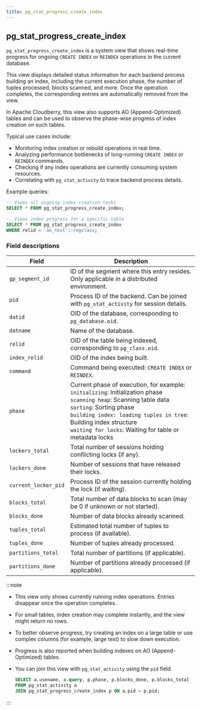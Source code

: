 ```yaml
---
title: pg_stat_progress_create_index
---
```


## pg_stat_progress_create_index

`pg_stat_progress_create_index` is a system view that shows real-time progress for ongoing `CREATE INDEX` or `REINDEX` operations in the current database.

This view displays detailed status information for each backend process building an index, including the current execution phase, the number of tuples processed, blocks scanned, and more. Once the operation completes, the corresponding entries are automatically removed from the view.

In Apache Cloudberry, this view also supports AO (Append-Optimized) tables and can be used to observe the phase-wise progress of index creation on such tables.

Typical use cases include:

- Monitoring index creation or rebuild operations in real time.
- Analyzing performance bottlenecks of long-running `CREATE INDEX` or `REINDEX` commands.
- Checking if any index operations are currently consuming system resources.
- Correlating with `pg_stat_activity` to trace backend process details.

Example queries:

```sql
-- Views all ongoing index creation tasks
SELECT * FROM pg_stat_progress_create_index;

-- Views index progress for a specific table
SELECT * FROM pg_stat_progress_create_index
WHERE relid = 'ao_test'::regclass;
```

### Field descriptions

| Field                 | Description |
|-----------------------|-------------|
| `gp_segment_id`       | ID of the segment where this entry resides. Only applicable in a distributed environment. |
| `pid`                 | Process ID of the backend. Can be joined with `pg_stat_activity` for session details. |
| `datid`               | OID of the database, corresponding to `pg_database.oid`. |
| `datname`             | Name of the database. |
| `relid`               | OID of the table being indexed, corresponding to `pg_class.oid`. |
| `index_relid`         | OID of the index being built. |
| `command`             | Command being executed: `CREATE INDEX` or `REINDEX`. |
| `phase`               | Current phase of execution, for example: <br /> `initializing`: Initialization phase <br /> `scanning heap`: Scanning table data <br /> `sorting`: Sorting phase <br /> `building index: loading tuples in tree`: Building index structure <br /> `waiting for locks`: Waiting for table or metadata locks |
| `lockers_total`       | Total number of sessions holding conflicting locks (if any). |
| `lockers_done`        | Number of sessions that have released their locks. |
| `current_locker_pid`  | Process ID of the session currently holding the lock (if waiting). |
| `blocks_total`        | Total number of data blocks to scan (may be 0 if unknown or not started). |
| `blocks_done`         | Number of data blocks already scanned. |
| `tuples_total`        | Estimated total number of tuples to process (if available). |
| `tuples_done`         | Number of tuples already processed. |
| `partitions_total`    | Total number of partitions (if applicable). |
| `partitions_done`     | Number of partitions already processed (if applicable). |

:::note
- This view only shows currently running index operations. Entries disappear once the operation completes.
- For small tables, index creation may complete instantly, and the view might return no rows.
- To better observe progress, try creating an index on a large table or use complex columns (for example, large text) to slow down execution.
- Progress is also reported when building indexes on AO (Append-Optimized) tables.
- You can join this view with ``pg_stat_activity`` using the ``pid`` field.

    ```sql
    SELECT a.usename, a.query, p.phase, p.blocks_done, p.blocks_total
    FROM pg_stat_activity a
    JOIN pg_stat_progress_create_index p ON a.pid = p.pid;
    ```

:::
